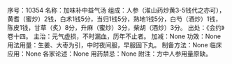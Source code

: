序号：10354
名称：加味补中益气汤
组成：人参（淮山药炒黄3-5钱代之亦可），黄耆（蜜炒）2钱，白术1钱5分，当归1钱5分，熟地1钱5分，白芍（酒炒）1钱，陈皮1钱，甘草（炙）8分，升麻（蜜炒）3分，柴胡（酒炒）3分。
出处：《会约》卷十四。
主治：元气虚损，不时漏血，历年不止者。
加减：None
功效：None
用法用量：生姜、大枣为引，中时夜间服，早服固下丸。
制备方法：None
临床应用：None
各家论述：None
用药禁忌：None
附注：方中人参用量原缺。
